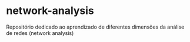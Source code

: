 # network-analysis
Repositório dedicado ao aprendizado de diferentes dimensões da análise de redes (network analysis)
